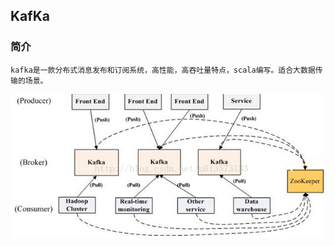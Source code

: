 ## KafKa

### 简介

    kafka是一款分布式消息发布和订阅系统，高性能，高吞吐量特点，scala编写。适合大数据传输的场景。

![1535341782638](assets/1535341782638.png)

